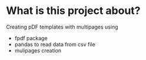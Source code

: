 # What is this project about?
Creating pDF templates with multipages using 
 - fpdf package
 - pandas to read data from csv file
 - mulipages creation
